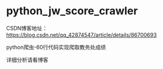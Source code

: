 # python_jw_score_crawler

CSDN博客地址：https://blog.csdn.net/qq_42874547/article/details/86700693 

python爬虫-60行代码实现爬取教务处成绩

详细分析请看博客
